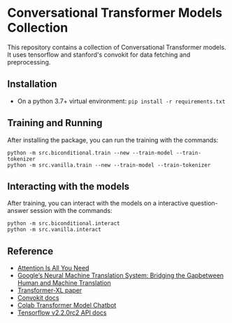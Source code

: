 # Conversational Transformer Models Collection

This repository contains a collection of Conversational Transformer models.
It uses tensorflow and stanford's convokit for data fetching and
preprocessing.


## Installation

- On a python 3.7+ virtual environment:
```pip install -r requirements.txt```


## Training and Running

After installing the package, you can run the training with the commands:

```python -m src.biconditional.train --new --train-model --train-tokenizer```  
```python -m src.vanilla.train --new --train-model --train-tokenizer```


## Interacting with the models

After training, you can interact with the models on a interactive
question-answer session with the commands:

```python -m src.biconditional.interact```  
```python -m src.vanilla.interact```


## Reference

- [Attention Is All You Need](https://arxiv.org/abs/1706.03762)
- [Google’s Neural Machine Translation System: Bridging the Gapbetween Human and Machine Translation](https://arxiv.org/abs/1609.08144)
- [Transformer-XL paper](https://arxiv.org/pdf/1901.02860.pdf)
- [Convokit docs](https://convokit.cornell.edu/)
- [Colab Transformer Model Chatbot](https://colab.research.google.com/github/tensorflow/examples/blob/master/community/en/transformer_chatbot.ipynb#scrollTo=rHMPkA2eQrpT)
- [Tensorflow v2.2.0rc2 API docs](https://www.tensorflow.org/versions/r2.2/api_docs/python/tf)
